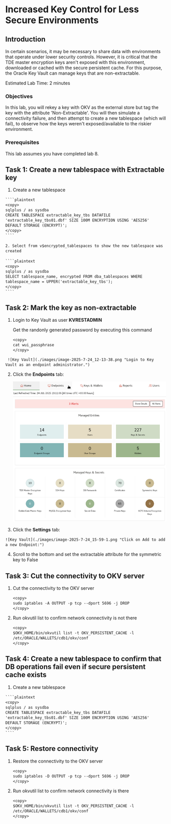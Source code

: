 # Increased Key Control for Less Secure Environments

## Introduction
In certain scenarios, it may be necessary to share data with environments that operate under lower security controls. However, it is critical that the TDE master encryption keys aren't exposed with this environment, downloaded or cached with the secure persistent cache. For this purpose, the Oracle Key Vault can manage keys that are non-extractable.

Estimated Lab Time: 2 minutes

### Objectives
In this lab, you will rekey a key with OKV as the external store but tag the key with the attribute 'Non-Extractable'. You will then simulate a connectivity failure, and then attempt to create a new tablespace (which will fail), to observe how the keys weren't exposed/available to the riskier environment.

### Prerequisites
This lab assumes you have completed lab 8.


## Task 1: Create a new tablespace with Extractable key

   1. Create a new tablespace

    ````plaintext
    <copy>
    sqlplus / as sysdba
    CREATE TABLESPACE extractable_key_tbs DATAFILE 'extractable_key_tbs01.dbf' SIZE 100M ENCRYPTION USING 'AES256' DEFAULT STORAGE (ENCRYPT)';
    </copy>
    ````

    2. Select from v$encrypted_tablespaces to show the new tablespace was created

    ````plaintext
    <copy>
    sqlplus / as sysdba
    SELECT tablespace_name, encrypted FROM dba_tablespaces WHERE tablespace_name = UPPER('extractable_key_tbs');
    </copy>
    ````



## Task 2: Mark the key as non-extractable

1.  Login to Key Vault as user **KVRESTADMIN**

    Get the randonly generated password by executing this command

    ```
    <copy>
    cat wui_passphrase
    </copy>
    ```
<!-- TODO - change image -->
     ![Key Vault](./images/image-2025-7-24_12-13-38.png "Login to Key Vault as an endpoint administrator.")

2. Click the **Endpoints** tab:

    ![Key Vault](./images/image-2025-7-24_12-11-54.png "Click the Endpoints tab.")

3. Click the **Settings** tab:
<!-- TODO - change image -->
    ![Key Vault](./images/image-2025-7-24_15-59-1.png "Click on Add to add a new Endpoint:")

4. Scroll to the bottom and set the extractable attribute for the symmetric key to False

<!-- TODO - add image -->


## Task 3: Cut the connectivity to OKV server

1. Cut the connectivity to the OKV server

    ````plaintext
    <copy>
    sudo iptables -A OUTPUT -p tcp --dport 5696 -j DROP
    </copy>
    ````

2. Run okvutil list to confirm network connectivity is not there

    ````plaintext
    <copy>
    $OKV_HOME/bin/okvutil list -t OKV_PERSISTENT_CACHE -l /etc/ORACLE/WALLETS/cdb1/okv/conf
    </copy>
    ````

    <!-- Shubham TBD -->

## Task 4: Create a new tablespace to confirm that DB operations fail even if secure persistent cache exists

   1. Create a new tablespace

    ````plaintext
    <copy>
    sqlplus / as sysdba
    CREATE TABLESPACE extractable_key_tbs DATAFILE 'extractable_key_tbs01.dbf' SIZE 100M ENCRYPTION USING 'AES256' DEFAULT STORAGE (ENCRYPT)';
    </copy>
    ````

## Task 5: Restore connectivity

1. Restore the connectivity to the OKV server

    ````plaintext
    <copy>
    sudo iptables -D OUTPUT -p tcp --dport 5696 -j DROP
    </copy>
    ````

2. Run okvutil list to confirm network connectivity is there

    ````plaintext
    <copy>
    $OKV_HOME/bin/okvutil list -t OKV_PERSISTENT_CACHE -l /etc/ORACLE/WALLETS/cdb1/okv/conf
    </copy>
    ````

